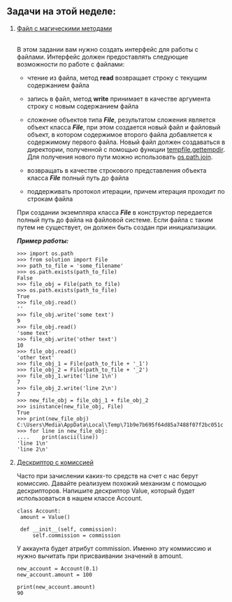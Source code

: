 ## Задачи на этой неделе:
1. [Файл с магическими методами](https://github.com/qvntz/dive-into-python/blob/main/week4/ex1.py)
    
    <br/>В этом задании вам нужно создать интерфейс для работы с файлами. 
   Интерфейс должен предоставлять следующие возможности по работе с файлами:

    - чтение из файла, метод **read** возвращает строку с текущим содержанием файла

    - запись в файл, метод **write** принимает в качестве аргумента строку с новым содержанием файла

    - сложение объектов типа ***File***, результатом сложения является объект класса ***File***,
      при этом создается новый файл и файловый объект, в котором содержимое 
      второго файла добавляется к содержимому первого файла. Новый файл должен создаваться
      в директории, полученной с помощью функции [tempfile.gettempdir](https://docs.python.org/3/library/tempfile.html). Для получения 
      нового пути можно использовать [os.path.join](https://docs.python.org/3/library/os.path.html#os.path.join).

    - возвращать в качестве строкового представления объекта класса ***File*** полный путь до файла

    - поддерживать протокол итерации, причем итерация проходит по строкам файла

    При создании экземпляра класса ***File*** в конструктор передается полный путь до файла на файловой системе. Если файла с таким путем не существует, он должен быть создан при инициализации.

    ***Пример работы:***

   ```
   >>> import os.path
   >>> from solution import File
   >>> path_to_file = 'some_filename'
   >>> os.path.exists(path_to_file)
   False
   >>> file_obj = File(path_to_file)
   >>> os.path.exists(path_to_file)
   True
   >>> file_obj.read()
   ''
   >>> file_obj.write('some text')
   9
   >>> file_obj.read()
   'some text'
   >>> file_obj.write('other text')
   10
   >>> file_obj.read()
   'other text'
   >>> file_obj_1 = File(path_to_file + '_1')
   >>> file_obj_2 = File(path_to_file + '_2')
   >>> file_obj_1.write('line 1\n')
   7
   >>> file_obj_2.write('line 2\n')
   7
   >>> new_file_obj = file_obj_1 + file_obj_2
   >>> isinstance(new_file_obj, File)
   True
   >>> print(new_file_obj)
   C:\Users\Media\AppData\Local\Temp\71b9e7b695f64d85a7488f07f2bc051c
   >>> for line in new_file_obj:
   ....    print(ascii(line))
   'line 1\n'
   'line 2\n'
   ```
   
2. [Дескриптор с комиссией](https://github.com/qvntz/dive-into-python/blob/main/week4/ex2.py)

    Часто при зачислении каких-то средств на счет с нас берут комиссию. 
   Давайте реализуем похожий механизм с помощью дескрипторов. 
   Напишите дескриптор Value, который будет использоваться в нашем классе Account.
   ```
   class Account:
    amount = Value()
    
    def __init__(self, commission):
        self.commission = commission
   ```
   У аккаунта будет атрибут commission. 
   Именно эту коммиссию и нужно вычитать при присваивании значений в amount.
   ```
   new_account = Account(0.1)
   new_account.amount = 100
   
   print(new_account.amount)
   90
   ```